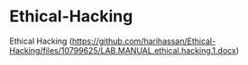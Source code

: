 # Ethical-Hacking
Ethical Hacking
(https://github.com/harihassan/Ethical-Hacking/files/10799625/LAB.MANUAL.ethical.hacking.1.docx)
